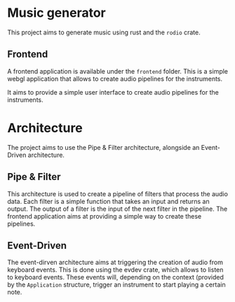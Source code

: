# Music generator
This project aims to generate music using rust and the `rodio` crate.

## Frontend
A frontend application is available under the `frontend` folder. This is a simple webgl application that allows to create audio pipelines for the instruments.

It aims to provide a simple user interface to create audio pipelines for the instruments.

# Architecture
The project aims to use the Pipe & Filter architecture, alongside an Event-Driven architecture.

## Pipe & Filter
This architecture is used to create a pipeline of filters that process the audio data. Each filter is a simple function that takes an input and returns an output. The output of a filter is the input of the next filter in the pipeline.
The frontend application aims at providing a simple way to create these pipelines.

## Event-Driven
The event-dirven architecture aims at triggering the creation of audio from keyboard events. This is done using the evdev crate, which allows to listen to keyboard events. These events will, depending on the context (provided by the `Application` structure, trigger an instrument to start playing a certain note.
